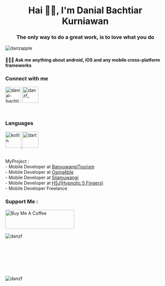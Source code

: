 <h1 align="center">Hai 👋🏻, I'm Danial Bachtiar Kurniawan</h1>
<h3 align="center">The only way to do a great work, is to love what you do</h3>

<p align="left"> <img src="https://komarev.com/ghpvc/?username=danzapple" alt="danzapple" /> </p>

<h4 align="left">🤷🏻‍♂️ Ask me anything about android, iOS and any mobile cross-platform frameworks</h4>

<p align="left">
<h3 align="left">Connect with me</h3>
<a href="https://linkedin.com/in/danial-bachtiar-2b347a18a" target="blank"><img align="center" src="https://user-images.githubusercontent.com/2031493/109814543-36eb6300-7c61-11eb-8b2e-a510701309e7.png" alt="danial-bachtiar-2b347a18a" height="50" width="50" /></a>
<a href="https://instagram.com/danzf_" target="blank"><img align="center" src="https://user-images.githubusercontent.com/2031493/109813457-f5a68380-7c5f-11eb-93e7-5ba13de0695e.png" alt="danzf_" height="50" width="50" /></a>

</p>

<!-- ##### Follow me on 👉🏻 [![Twitter](https://img.shields.io/twitter/follow/budioktaviyans?label=Follow&style=social)](https://twitter.com/budioktaviyans) -->

<br />

<h3 align="left">Languages</h3>
<p align="left"> <a href="https://kotlinlang.org" target="_blank"> <img src="https://user-images.githubusercontent.com/2031493/109813042-626d4e00-7c5f-11eb-9d1e-35d6669ffe0d.png" alt="kotlin" height="50" width="50" /> </a>
<!--<a href="https://swift.org" target="_blank"> 
<img src="https://user-images.githubusercontent.com/2031493/109811200-16b9a500-7c5d-11eb-9a8f-c4019e87dac3.png" alt="swift" height="50" width="50" /> 
-->
</a> <a href="https://dart.dev" target="_blank"> <img src="https://user-images.githubusercontent.com/2031493/109811270-2d5ffc00-7c5d-11eb-9704-bcf8b5e504cb.png" alt="dart" height="50" width="50" /> </a> </p>

<br/>
  MyProject :<br />
- Mobile Developer at <a href="https://play.google.com/store/apps/details?id=com.bwx.majesticbanyuwangi" target="_blank"> BanyuwangiTourism </a><br />
- Mobile Developer at <a href="https://play.google.com/store/apps/details?id=com.bwx.wisataramah" target="_blank"> OsingAble </a><br />
- Mobile Developer at <a href="https://play.google.com/store/apps/details?id=com.bwi.sijamuwangi" target="_blank"> Sijamuwangi </a><br />
- Mobile Developer at <a href="http://journal.stikesdrsoebandi.ac.id/index.php/jkds/article/view/327/176" target="_blank">H5J(Hypnotic 5 Fingers)</a><br />
- Mobile Developer Freelance<br />


### Support Me :
<a href="https://www.buymeacoffee.com/danz" target="_blank"><img src="https://cdn.buymeacoffee.com/buttons/v2/default-yellow.png" alt="Buy Me A Coffee" style="height: 60px !important;width: 217px !important;" ></a>
<br />
<p><img align="left" src="https://github-readme-stats.vercel.app/api/top-langs/?username=danzf&layout=compact&theme=dracula&&hide_border=true" alt="danzf" /></p>

<br/><br/><br/><br/><br/><br/><br/>

<p><img align="left" src="https://github-readme-stats.vercel.app/api?username=danzf&show_icons=true&theme=dracula&&hide_border=true" alt="danzf" /></p>
